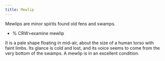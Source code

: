 ```yaml
---
title: Mewlip
---
```


Mewlips are minor spirits found old fens and swamps.

- % CRW\>examine mewlip

It is a pale shape floating in mid-air, about the size of a human torso
with
faint limbs. Its glance is cold and lost, and its voice seems to come
from
the very bottom of the swamps.
A mewlip is in an excellent condition.